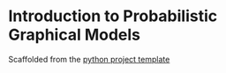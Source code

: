 # Introduction to Probabilistic Graphical Models


Scaffolded from the [python project template](https://github.com/seanfisk/python-project-template)
